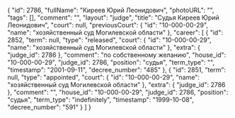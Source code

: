 {
    "id": 2786,
    "fullName": "Киреев Юрий Леонидович",
    "photoURL": "",
    "tags": [],
    "comment": "",
    "layout": "judge",
    "title": "Судья Киреев Юрий Леонидович",
    "court": null,
    "previousCourt": {
        "id": "10-000-00-29",
        "name": "хозяйственный суд Могилевской области"
    },
    "career": [
        {
            "id": 2852,
            "term": null,
            "type": "released",
            "court": {
                "id": "10-000-00-29",
                "name": "хозяйственный суд Могилевской области"
            },
            "extra": {
                "judge_id": 2786
            },
            "comment": "по собственному желанию",
            "house_id": "10-000-00-29",
            "judge_id": 2786,
            "position": "судья",
            "term_type": "",
            "timestamp": "2001-09-11",
            "decree_number": "485"
        },
        {
            "id": 2851,
            "term": null,
            "type": "appointed",
            "court": {
                "id": "10-000-00-29",
                "name": "хозяйственный суд Могилевской области"
            },
            "extra": {
                "judge_id": 2786
            },
            "comment": "",
            "house_id": "10-000-00-29",
            "judge_id": 2786,
            "position": "судья",
            "term_type": "indefinitely",
            "timestamp": "1999-10-08",
            "decree_number": "591"
        }
    ]
}